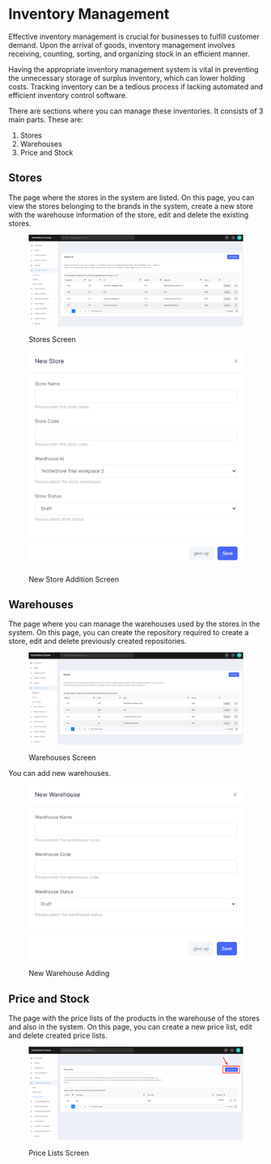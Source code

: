 # Inventory Management

Effective inventory management is crucial for businesses to fulfill customer demand. Upon the arrival of goods, inventory management involves receiving, counting, sorting, and organizing stock in an efficient manner.

Having the appropriate inventory management system is vital in preventing the unnecessary storage of surplus inventory, which can lower holding costs. Tracking inventory can be a tedious process if lacking automated and efficient inventory control software.

There are sections where you can manage these inventories. It consists of 3 main parts. These are:

1. Stores
2. Warehouses&#x20;
3. Price and Stock

## Stores

The page where the stores in the system are listed. On this page, you can view the stores belonging to the brands in the system, create a new store with the warehouse information of the store, edit and delete the existing stores.

<figure><img src="../../.gitbook/assets/stores.png" alt=""><figcaption><p>Stores Screen</p></figcaption></figure>

<figure><img src="../../.gitbook/assets/Screenshot_3.png" alt=""><figcaption><p>New Store Addition Screen</p></figcaption></figure>

## Warehouses

The page where you can manage the warehouses used by the stores in the system. On this page, you can create the repository required to create a store, edit and delete previously created repositories.

<figure><img src="../../.gitbook/assets/warehouses.png" alt=""><figcaption><p>Warehouses Screen</p></figcaption></figure>

You can add new warehouses.

<figure><img src="../../.gitbook/assets/new-warehouses.png" alt=""><figcaption><p>New Warehouse Adding</p></figcaption></figure>

## Price and Stock

The page with the price lists of the products in the warehouse of the stores and also in the system. On this page, you can create a new price list, edit and delete created price lists.

<figure><img src="../../.gitbook/assets/price-lists.png" alt=""><figcaption><p>Price Lists Screen </p></figcaption></figure>

